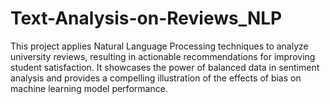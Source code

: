 # Text-Analysis-on-Reviews_NLP
This project applies Natural Language Processing techniques to analyze university reviews, resulting in actionable recommendations for improving student satisfaction. It showcases the power of balanced data in sentiment analysis and provides a compelling illustration of the effects of bias on machine learning model performance.
